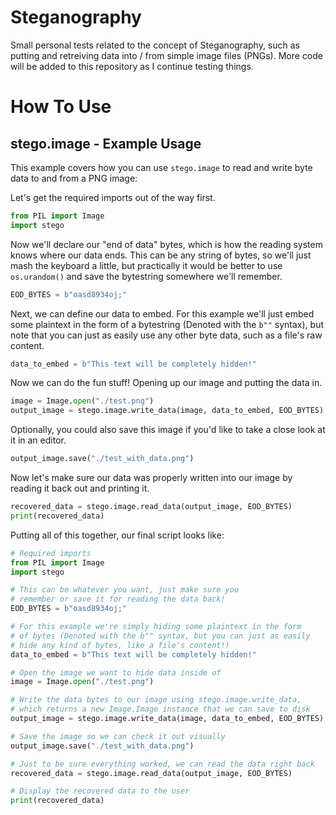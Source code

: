 # Steganography

Small personal tests related to the concept of Steganography, such as putting and retreiving data into / from simple image files (PNGs). More code will be added to this repository as I continue testing things.

# How To Use

## stego.image - Example Usage

This example covers how you can use `stego.image` to read and write byte data to and from a PNG image:

Let's get the required imports out of the way first.

```python
from PIL import Image
import stego
```

Now we'll declare our "end of data" bytes, which is how the reading system knows where our data ends. This can be any string of bytes, so we'll just mash the keyboard a little, but practically it would be better to use `os.urandom()` and save the bytestring somewhere we'll remember.

```python
EOD_BYTES = b"oasd8934oj;"
```

Next, we can define our data to embed. For this example we'll just embed some plaintext in the form of a bytestring (Denoted with the `b""` syntax), but note that you can just as easily use any other byte data, such as a file's raw content.

```python
data_to_embed = b"This text will be completely hidden!"
```

Now we can do the fun stuff! Opening up our image and putting the data in.

```python
image = Image.open("./test.png")
output_image = stego.image.write_data(image, data_to_embed, EOD_BYTES)
```

Optionally, you could also save this image if you'd like to take a close look at it in an editor.

```python
output_image.save("./test_with_data.png")
```

Now let's make sure our data was properly written into our image by reading it back out and printing it.

```python
recovered_data = stego.image.read_data(output_image, EOD_BYTES)
print(recovered_data)
```

Putting all of this together, our final script looks like:

```python
# Required imports
from PIL import Image
import stego

# This can be whatever you want, just make sure you
# remember or save it for reading the data back!
EOD_BYTES = b"oasd8934oj;"

# For this example we're simply hiding some plaintext in the form
# of bytes (Denoted with the b"" syntax, but you can just as easily
# hide any kind of bytes, like a file's content!)
data_to_embed = b"This text will be completely hidden!"

# Open the image we want to hide data inside of
image = Image.open("./test.png")

# Write the data bytes to our image using stego.image.write_data,
# which returns a new Image.Image instance that we can save to disk
output_image = stego.image.write_data(image, data_to_embed, EOD_BYTES)

# Save the image so we can check it out visually
output_image.save("./test_with_data.png")

# Just to be sure everything worked, we can read the data right back
recovered_data = stego.image.read_data(output_image, EOD_BYTES)

# Display the recovered data to the user
print(recovered_data)
```
